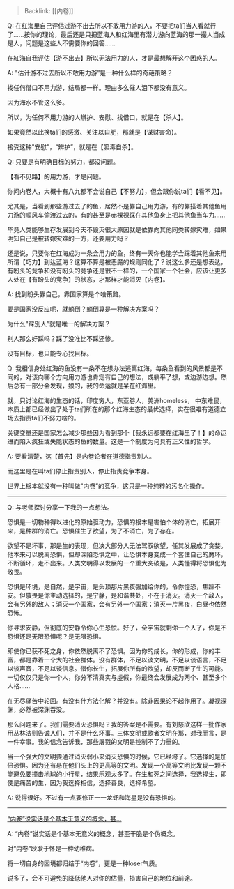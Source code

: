 > Backlink: [[内卷]]

Q: 在红海里自己评估过游不出去所以不敢用力游的人，不要把ta们当人看就行了......按你的理论，最后还是只把蓝海人和红海里有潜力游向蓝海的那一撮人当成是人，问题是这些人不需要你的回答......

在紅海自我评估【游不出去】所以无法用力的人，オ是最想解开这个困惑的人。

A: "估计游不过去所以不敢用力游”是一种什么样的奇葩策略？

找任何借口不用力游，结局都一样。理由多么催人泪下都没有意义。

因为海水不管这么多。

所以，为任何不用力游的人辦护、安慰、找借口，就是在【杀人】。

如果竟然以此换ta们的感激、关注以自肥，那就是【谋财害命】。

接受这种"安慰”，“辨护”，就是在【吸毒自杀】。

Q: 只要是有明确目标的努力，都没问题。

【看不见路】的用力游，才是问题。

你问内卷人，大概十有八九都不会说自己【不努力】，但会跟你说ta们【看不见】。

尤其是，当看到那些游过去了的鱼，居然不是靠自己用力游，有的靠搭着其他鱼用力游的顺风车偷渡过去的，有的甚至是赤裸裸踩在其他鱼身上把其他鱼当车力......

毕竟人类能够生存发展到今天不毁灭很大原因就是依靠向其他同类转嫁灾难，如果明知自己是被转嫁灾难的一方，还要用力吗？

还是说，只要你在红海成为一条会用力的鱼，终有一天你也能学会踩着其他鱼来用所谓【巧力】到达蓝海？这算不算是被恶魔的规则同化了？说这么多还是想表达，有盼头的竞争和没有盼头的竞争还是很不一样的，一个国家一个社会，应该让更多人处在【有盼头的竞争】的状态，才那样才能消灭【内卷】。

A: 找到盼头靠自己，靠国家算是个啥策路。

要是国家没反应呢，就躺倒？躺倒算是一种解决方案吗？

为什么"踩別人”就是唯一的解决方案？

别人那么好踩吗？踩了没准比不踩还惨。

没有目标，也只能专心找目标。

Q: 我相信身处红海的鱼没有一条不在想办法逃离红海，每条鱼看到的风景都是不同的，对该向哪个方向用力游也肯定有自己的想法，或躺平了想，或边游边想。然后总有一部分会发现，娘的，我的命运就是呆在红海里。

就，只讨论红海的生态的话，印度穷人，东亚卷人，美洲homeless， 中东难民，本质上都已经做出了处于ta们所在的那个红海生态的最优选择，实在很难有道德立场去指责ta们不努力啥的。

关键变量还是国家怎么减少那些因为看到那个【我永远都要在红海里了！】的命运进而陷入疯狂或失能状态的鱼的数量。这是一个制度为何具有正义性的哲学。

A: 要看清楚，这【首先】是内卷论者在道德指责別人。

而这里是在叫ta们停止指责别人，停止指责竞争本身。

世界上根本就没有一种叫做"内卷”的竞争，这只是一种纯粹的污名化操作。

---

Q: 与老师探讨分享一下我的一点想法。

恐惧是一切物种得以进化的原始驱动力，恐惧的根本是害怕个体的消亡，拓展开来，是种群的消亡。恐惧催生了欲望，为了不消亡，为了存在。

欲望不是坏事，那是生的表现，但决大部分人无法驾驭欲望，任其发展成了贪婪。他本来可以脱离恐惧，但却深陷恐惧之中，让恐惧本身变成一个套住自己的魔环，不断循环，走不出来。人类文明得以发展的一个重大突破是，人类懂得将恐惧化为敬畏。

恐惧是环境，是自然，是宇宙，是头顶那片黑夜强加给你的，令你惶恐，焦躁不安。但敬畏是你主动选择的，是宁静，是和谐共处，不在于消灭。消灭一个敌人，会有另外的敌人；消灭一个国家，会有另外一个国家；消灭一片黑夜，白昼也依然恐怖。

你寻求安静，但彻底的安静令你心生恐慌。好了，全宇宙就剩你一个人了，你是不恐惧还是无限恐惧呢？是无限恐惧。

即使你已获不死之身，你依然脱离不了恐惧。因为你的成长，你的形成，你的丰富，都是靠着一个大的社会群体。没有群体，不足以谈文明，不足以谈语言，不足以谈声音，不足以谈信息。借你长生，拓展你所有的欲望，却反而断了生的可能。一切仅仅只是你一个人，你分不清真实与虛假，你最终会发展成为两个、甚至多个人格......

在无尽痛苦中轮回。有没有什方法化解？并没有。除非因果论不起作用了。凝视深渊，必然被深渊吞没。

那么问题来了。我们需要消灭恐惧吗？我的答案是不需要。有刘慈欣这样一批作家用丛林法则告诚人们，并不是什么坏事。三体文明或歌者文明在那，对我而言，是一件幸事。我的信念告诉我，那些屠戮的文明是控制不了力量的。

当一个强大的文明要通过消灭弱小来消灭恐惧的时候，它已经垮了。它选择的是加倍恐惧。因为还有悬在他们头上的更高等的文明。发现一个高等文明比发现一颗不能避免要撞击地球的小行星，结果乐观太多了。在生和死之间选择，我选择生，即使是痛苦的生，因为我选择相信，选择善良，选择希望。

A: 说得很好。不过有一点要修正一一龙虾和海星是没有恐惧的。

---

[“内卷”说实话是个基本无意义的概念，甚…](https://www.zhihu.com/pin/1369292876074057728)

A: “内卷”说实话是个基本无意义的概念，甚至干脆是个伪概念。  
  
对“内卷“耿耿于怀是一种幼稚病。  
  
将一切自身的困境都归结于“内卷”，更是一种loser气质。  
  
说多了，会不可避免的降低他人对你的估量，损害自己的地位和前途。  
